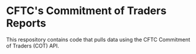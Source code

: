 # CFTC's Commitment of Traders Reports

This respository contains code that pulls data using the CFTC Commitment of Traders (COT) API. 
